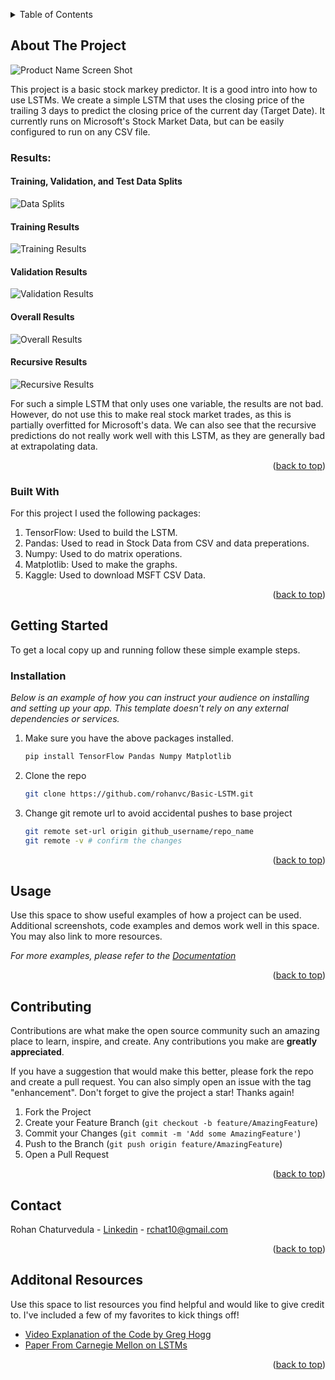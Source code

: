 <!-- Improved compatibility of back to top link: See: https://github.com/othneildrew/Best-README-Template/pull/73 -->
<a id="readme-top"></a>
<!--

<!-- TABLE OF CONTENTS -->
<details>
  <summary>Table of Contents</summary>
  <ol>
    <li>
      <a href="#about-the-project">About The Project</a>
      <ul>
        <li><a href="#built-with">Built With</a></li>
      </ul>
    </li>
    <li>
      <a href="#getting-started">Getting Started</a>
      <ul>
        <li><a href="#installation">Installation</a></li>
      </ul>
    </li>
    <li><a href="#Usage">Usage</a></li>
    <li><a href="#Contributing">Contributing</a></li>
    <li><a href="#Contact">Contact</a></li>
    <li><a href="#Additional Resources">Additional Resources</a></li>
  </ol>
</details>



<!-- ABOUT THE PROJECT -->
## About The Project

![Product Name Screen Shot][product-screenshot]

This project is a basic stock markey predictor. It is a good intro into how to use LSTMs. We create a simple LSTM that uses the closing price of the trailing 3 days to predict the closing price of the current day (Target Date). It currently runs on Microsoft's Stock Market Data, but can be easily configured to run on any CSV file. 

### Results: 

#### Training, Validation, and Test Data Splits
![Data Splits][data-splits]

#### Training Results
![Training Results][training-results]

#### Validation Results
![Validation Results][validation-results]

#### Overall Results
![Overall Results][Overall-results]

#### Recursive Results
![Recursive Results][Recursive-results]

For such a simple LSTM that only uses one variable, the results are not bad. However, do not use this to make real stock market trades, as this is partially overfitted for Microsoft's data. We can also see that the recursive predictions do not really work well with this LSTM, as they are generally bad at extrapolating data. 


<p align="right">(<a href="#readme-top">back to top</a>)</p>



### Built With

For this project I used the following packages: 

  1. TensorFlow: Used to build the LSTM.
  2. Pandas: Used to read in Stock Data from CSV and data preperations.
  3. Numpy: Used to do matrix operations. 
  4. Matplotlib: Used to make the graphs.
  5. Kaggle: Used to download MSFT CSV Data. 

<p align="right">(<a href="#readme-top">back to top</a>)</p>



<!-- GETTING STARTED -->
## Getting Started

To get a local copy up and running follow these simple example steps.

### Installation

_Below is an example of how you can instruct your audience on installing and setting up your app. This template doesn't rely on any external dependencies or services._

1. Make sure you have the above packages installed. 
   ```sh
   pip install TensorFlow Pandas Numpy Matplotlib
   ```
2. Clone the repo
   ```sh
   git clone https://github.com/rohanvc/Basic-LSTM.git
   ```
3. Change git remote url to avoid accidental pushes to base project
   ```sh
   git remote set-url origin github_username/repo_name
   git remote -v # confirm the changes
   ```

<p align="right">(<a href="#readme-top">back to top</a>)</p>



<!-- USAGE EXAMPLES -->
## Usage

Use this space to show useful examples of how a project can be used. Additional screenshots, code examples and demos work well in this space. You may also link to more resources.

_For more examples, please refer to the [Documentation](https://example.com)_

<p align="right">(<a href="#readme-top">back to top</a>)</p>



<!-- CONTRIBUTING -->
## Contributing

Contributions are what make the open source community such an amazing place to learn, inspire, and create. Any contributions you make are **greatly appreciated**.

If you have a suggestion that would make this better, please fork the repo and create a pull request. You can also simply open an issue with the tag "enhancement".
Don't forget to give the project a star! Thanks again!

1. Fork the Project
2. Create your Feature Branch (`git checkout -b feature/AmazingFeature`)
3. Commit your Changes (`git commit -m 'Add some AmazingFeature'`)
4. Push to the Branch (`git push origin feature/AmazingFeature`)
5. Open a Pull Request


<p align="right">(<a href="#readme-top">back to top</a>)</p>


<!-- CONTACT -->
## Contact

Rohan Chaturvedula - [Linkedin](https://www.linkedin.com/in/rohan-chaturvedula/) - rchat10@gmail.com


<p align="right">(<a href="#readme-top">back to top</a>)</p>



<!-- ACKNOWLEDGMENTS -->
## Additonal Resources

Use this space to list resources you find helpful and would like to give credit to. I've included a few of my favorites to kick things off!

* [Video Explanation of the Code by Greg Hogg](https://www.youtube.com/watch?v=CbTU92pbDKw)
* [Paper From Carnegie Mellon on LSTMs](https://deeplearning.cs.cmu.edu/S23/document/readings/LSTM.pdf)

<p align="right">(<a href="#readme-top">back to top</a>)</p>



<!-- MARKDOWN LINKS & IMAGES -->
<!-- https://www.markdownguide.org/basic-syntax/#reference-style-links -->

[linkedin-shield]: https://img.shields.io/badge/-LinkedIn-black.svg?style=for-the-badge&logo=linkedin&colorB=555
[linkedin-url]: https://linkedin.com/in/othneildrew
[product-screenshot]: images/Stock.webp
[data-splits]: images/dataSplits.png
[training-results]: images/TrainingResults.png
[validation-results]: images/ValidationResults.png
[overall-results]: images/OverallResults.png
[recursive-results]: images/RecursiveResults.png

